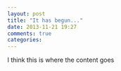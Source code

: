 ```yaml
---
layout: post
title: "It has begun..."
date: 2013-11-21 19:27
comments: true
categories: 
---
```

I think this is where the content goes
